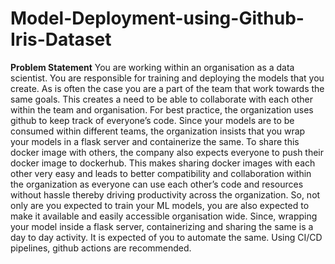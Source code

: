 # Model-Deployment-using-Github-Iris-Dataset

**Problem Statement**
You are working within an organisation as a data scientist. You are responsible for training and 
deploying the models that you create. As is often the case you are a part of the team that work 
towards the same goals. This creates a need to be able to collaborate with each other within the team 
and organisation.
For best practice, the organization uses github to keep track of everyone’s code. Since your models are 
to be consumed within different teams, the organization insists that you wrap your models in a flask 
server and containerize the same. To share this docker image with others, the company also expects 
everyone to push their docker image to dockerhub. This makes sharing docker images with each other 
very easy and leads to better compatibility and collaboration within the organization as everyone can 
use each other’s code and resources without hassle thereby driving productivity across the 
organization. So, not only are you expected to train your ML models, you are also expected to make it 
available and easily accessible organisation wide.
Since, wrapping your model inside a flask server, containerizing and sharing the same is a day to day 
activity. It is expected of you to automate the same. Using CI/CD pipelines, github actions are 
recommended.
